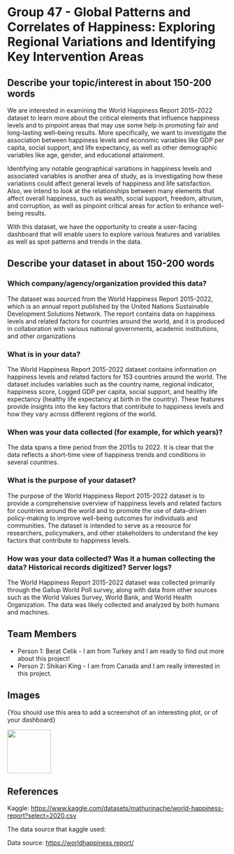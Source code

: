 # Group 47 - Global Patterns and Correlates of Happiness: Exploring Regional Variations and Identifying Key Intervention Areas

## Describe your topic/interest in about 150-200 words

We are interested in examining the World Happiness Report 2015–2022 dataset to learn more about the critical elements that influence happiness levels and to pinpoint areas that may use some help in promoting fair and long-lasting well–being results. More specifically, we want to investigate the association between happiness levels and economic variables like GDP per capita, social support, and life expectancy, as well as other demographic variables like age, gender, and educational attainment.

Identifying any notable geographical variations in happiness levels and associated variables is another area of study, as is investigating how these variations could affect general levels of happiness and life satisfaction. Also, we intend to look at the relationships between many elements that affect overall happiness, such as wealth, social support, freedom, altruism, and corruption, as well as pinpoint critical areas for action to enhance well-being results.

With this dataset, we have the opportunity to create a user-facing dashboard that will enable users to explore various features and variables as well as spot patterns and trends in the data.

## Describe your dataset in about 150-200 words

### Which company/agency/organization provided this data?
The dataset was sourced from the World Happiness Report 2015-2022, which is an annual report published by the United Nations Sustainable Development Solutions Network. The report contains data on happiness levels and related factors for countries around the world, and it is produced in collaboration with various national governments, academic institutions, and other organizations

### What is in your data?
The World Happiness Report 2015-2022 dataset contains information on happiness levels and related factors for 153 countries around the world. The dataset includes variables such as the country name, regional indicator, happiness score, Logged GDP per capita, social support, and healthy life expectancy (healthy life expectancy at birth in the country). These features provide insights into the key factors that contribute to happiness levels and how they vary across different regions of the world.

### When was your data collected (for example, for which years)?
The data spans a time period from the 2015s to 2022. It is clear that the data reflects a short-time view of happiness trends and conditions in several countries.

### What is the purpose of your dataset?
The purpose of the World Happiness Report 2015-2022 dataset is to provide a comprehensive overview of happiness levels and related factors for countries around the world and to promote the use of data-driven policy-making to improve well-being outcomes for individuals and communities. The dataset is intended to serve as a resource for researchers, policymakers, and other stakeholders to understand the key factors that contribute to happiness levels.

### How was your data collected? Was it a human collecting the data? Historical records digitized? Server logs?

The World Happiness Report 2015-2022 dataset was collected primarily through the Gallup World Poll survey, along with data from other sources such as the World Values Survey, World Bank, and World Health Organization. The data was likely collected and analyzed by both humans and machines.

## Team Members

- Person 1: Berat Celik - I am from Turkey and I am ready to find out more about this project!
- Person 2: Shikari King - I am from Canada and I am really interested in this project.

## Images

{You should use this area to add a screenshot of an interesting plot, or of your dashboard}

<img src ="images/World happiness.png.png" width="100px">

## References

Kaggle: https://www.kaggle.com/datasets/mathurinache/world-happiness-report?select=2020.csv

The data source that kaggle used:

Data source: https://worldhappiness.report/



